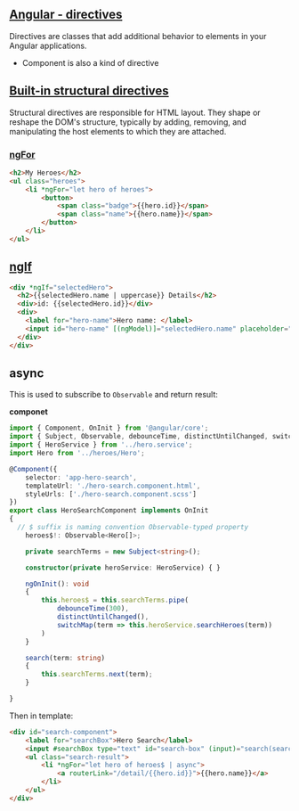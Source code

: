 ## [Angular - directives](https://angular.io/guide/built-in-directives)

Directives are classes that add additional behavior to elements in your Angular applications.

- Component is also a kind of directive

## [Built-in structural directives](https://angular.io/guide/built-in-directives#built-in-structural-directives)

Structural directives are responsible for HTML layout. They shape or reshape the DOM's structure, typically by adding, removing, and manipulating the host elements to which they are attached.

### [ngFor](https://angular.io/guide/built-in-directives#ngFor)

```html
<h2>My Heroes</h2>
<ul class="heroes">
	<li *ngFor="let hero of heroes">
		<button>
			<span class="badge">{{hero.id}}</span>
			<span class="name">{{hero.name}}</span>
		</button>
	</li>
</ul>
```

## [ngIf](https://angular.io/guide/built-in-directives#ngIf)

```html
<div *ngIf="selectedHero">
  <h2>{{selectedHero.name | uppercase}} Details</h2>
  <div>id: {{selectedHero.id}}</div>
  <div>
    <label for="hero-name">Hero name: </label>
    <input id="hero-name" [(ngModel)]="selectedHero.name" placeholder="name">
  </div>
</div>
```

## async

This is used to subscribe to `Observable` and return result:

**componet**

```ts
import { Component, OnInit } from '@angular/core';
import { Subject, Observable, debounceTime, distinctUntilChanged, switchMap } from 'rxjs';
import { HeroService } from '../hero.service';
import Hero from '../heroes/Hero';

@Component({
	selector: 'app-hero-search',
	templateUrl: './hero-search.component.html',
	styleUrls: ['./hero-search.component.scss']
})
export class HeroSearchComponent implements OnInit
{
  // $ suffix is naming convention Observable-typed property
	heroes$!: Observable<Hero[]>;

	private searchTerms = new Subject<string>();

	constructor(private heroService: HeroService) { }

	ngOnInit(): void
	{
		this.heroes$ = this.searchTerms.pipe(
			debounceTime(300),
			distinctUntilChanged(),
			switchMap(term => this.heroService.searchHeroes(term))
		)
	}

	search(term: string)
	{
		this.searchTerms.next(term);
	}

}
```

Then in template:

```html
<div id="search-component">
	<label for="searchBox">Hero Search</label>
	<input #searchBox type="text" id="search-box" (input)="search(searchBox.value)" />
	<ul class="search-result">
		<li *ngFor="let hero of heroes$ | async">
			<a routerLink="/detail/{{hero.id}}">{{hero.name}}</a>
		</li>
	</ul>
</div>
```

